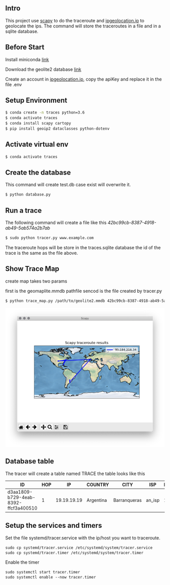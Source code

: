 ## Intro
This project use [scapy](https://scapy.net/) to do the traceroute and [ipgeolocation.ip](https://ipgeolocation.io/) to geolocate the ips.
The command will store the traceroutes in a file and in a sqlite database. 

## Before Start
Install miniconda [link](https://docs.conda.io/en/latest/miniconda.html)

Download the geolite2 database [link](https://www.maxmind.com/en/geolite2/signup)

Create an account in [ipgeolocation.ip](https://ipgeolocation.io/), copy the apiKey and replace it in the file .env
 
## Setup Environment
```bash
$ conda create -n traces python=3.6
$ conda activate traces
$ conda install scapy cartopy
$ pip install geoip2 dataclasses python-dotenv
```
## Activate virtual env
```bash
$ conda activate traces
```

## Create the database
This command will create test.db case exist will overwrite it.

```bash
$ python database.py
```
## Run a trace

The following command will create a file like this
*42bc99cb-8387-4918-ab49-5ab574a2b7ab*

```bash
$ sudo python tracer.py www.example.com
```
The traceroute hops will be store in the traces.sqlite database the id of the trace is the same as the file above.

## Show Trace Map
create map takes two params 

first is the geomaplite.mmdb pathfile
sencod is the file created by tracer.py

```bash
$ python trace_map.py /path/to/geolite2.mmdb 42bc99cb-8387-4918-ab49-5ab574a2b7ab
```
![Sample trace](./trace_map_sample.png)

## Database table

The tracer will create a table named TRACE the table looks like this

|ID|HOP|IP|COUNTRY|CITY|ISP| LATITUDE| LONGITUDE|DATE_CREATED|
|---|---|---|---|---|---|---|---|---|
|d3aa1809-b729-4eab-8392-ffcf3a400510|	1	|19.19.19.19	|Argentina	|Barranqueras	|an_isp	|12.12	|11.11	|2020-12-04 19:26:15.220-030|

## Setup the services and timers

Set the file systemd/tracer.service with the ip/host you want to traceroute.

```
sudo cp systemd/tracer.service /etc/systemd/system/tracer.service
sudo cp systemd/tracer.timer /etc/systemd/system/tracer.timer
```
Enable the timer
```
sudo systemctl start tracer.timer
sudo systemctl enable --now tracer.timer
```

